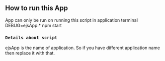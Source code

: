 ## How to run this App 

App can only be run on running this script in application terminal 
DEBUG=ejsApp:* npm start

### `Details about script`
ejsApp is the name of application. So if you have different application name then replace it with that.
